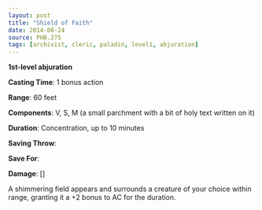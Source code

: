```yaml
---
layout: post
title: "Shield of Faith"
date: 2014-08-24
source: PHB.275
tags: [archivist, cleric, paladin, level1, abjuration]
---
```


**1st-level abjuration**

**Casting Time**: 1 bonus action

**Range**: 60 feet

**Components**: V, S, M (a small parchment with a bit of holy text written on it)

**Duration**: Concentration, up to 10 minutes

**Saving Throw**:

**Save For**:

**Damage**: []

A shimmering field appears and surrounds a creature of your choice within range, granting it a +2 bonus to AC for the duration.
